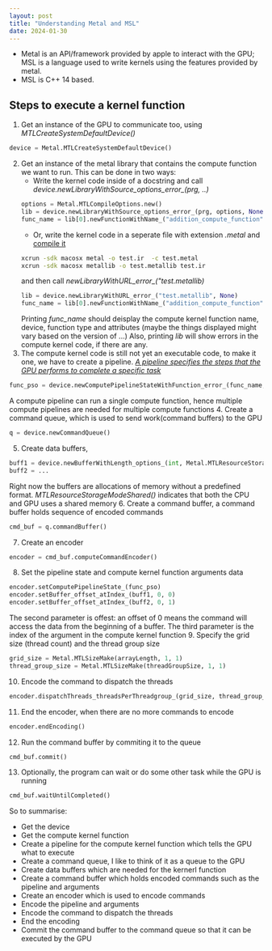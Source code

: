 ```yaml
---
layout: post
title: "Understanding Metal and MSL"
date: 2024-01-30
---
```


- Metal is an API/framework provided by apple to interact with the GPU; MSL is a language used to write kernels using the features provided by metal.
- MSL is C++ 14 based.

## Steps to execute a kernel function 

1. Get an instance of the GPU to communicate too, using *MTLCreateSystemDefaultDevice()*
```python
device = Metal.MTLCreateSystemDefaultDevice()
```
2. Get an instance of the metal library that contains the compute function we want to run. This can be done in two ways:
    - Write the kernel code inside of a docstring and call *device.newLibraryWithSource_options_error_(prg, ..)*
    ```python
    options = Metal.MTLCompileOptions.new()
    lib = device.newLibraryWithSource_options_error_(prg, options, None)
    func_name = lib[0].newFunctionWithName_("addition_compute_function")
    ```
    - Or, write the kernel code in a seperate file with extension *.metal* and [compile it](https://developer.apple.com/documentation/metal/shader_libraries/building_a_shader_library_by_precompiling_source_files?language=objc)
    ```bash
    xcrun -sdk macosx metal -o test.ir  -c test.metal
    xcrun -sdk macosx metallib -o test.metallib test.ir
    ```
    and then call *newLibraryWithURL_error_("test.metallib)*
    ```python
    lib = device.newLibraryWithURL_error_("test.metallib", None)
    func_name = lib[0].newFunctionWithName_("addition_compute_function")
    ```
    Printing *func_name* should deisplay the compute kernel function name, device, function type and attributes (maybe the things displayed might vary based on the version of ...)
    Also, printing *lib* will show errors in the compute kernel code, if there are any. 
3. The compute kernel code is still not yet an executable code, to make it one, we have to create a pipeline. [*A pipeline specifies the steps that the GPU performs to complete a specific task*](https://developer.apple.com/documentation/metal/performing_calculations_on_a_gpu?language=objc)
```python
func_pso = device.newComputePipelineStateWithFunction_error_(func_name, None)
```
A compute pipeline can run a single compute function, hence multiple compute pipelines are needed for multiple compute functions
4. Create a command queue, which is used to send work(command buffers) to the GPU
```python
q = device.newCommandQueue()
```
5. Create data buffers,  
```python
buff1 = device.newBufferWithLength_options_(int, Metal.MTLResourceStorageModeShared)
buff2 = ...
```
Right now the buffers are allocations of memory without a predefined format. *MTLResourceStorageModeShared()* indicates that both the CPU and GPU uses a shared memory
6. Create a command buffer, a command buffer holds sequence of encoded commands
```python
cmd_buf = q.commandBuffer()
```
7. Create an encoder
```python
encoder = cmd_buf.computeCommandEncoder()
```
8. Set the pipeline state and compute kernel function arguments data
```python
encoder.setComputePipelineState_(func_pso)
encoder.setBuffer_offset_atIndex_(buff1, 0, 0)
encoder.setBuffer_offset_atIndex_(buff2, 0, 1)
```
The second parameter is offest: an offset of 0 means the command will access the data from the beginning of a buffer. The third parameter is the index of the argument in the compute kernel function
9. Specify the grid size (thread count) and the thread group size
```python
grid_size = Metal.MTLSizeMake(arrayLength, 1, 1)
thread_group_size = Metal.MTLSizeMake(threadGroupSize, 1, 1)
```
10. Encode the command to dispatch the threads
```python
encoder.dispatchThreads_threadsPerThreadgroup_(grid_size, thread_group_size)
```
11. End the encoder, when there are no more commands to encode
```python
encoder.endEncoding()
```
12. Run the command buffer by commiting it to the queue
```python
cmd_buf.commit()
```
13. Optionally, the program can wait or do some other task while the GPU is running
```python
cmd_buf.waitUntilCompleted()
```

So to summarise:
- Get the device
- Get the compute kernel function
- Create a pipeline for the compute kernel function which tells the GPU what to execute 
- Create a command queue, I like to think of it as a queue to the GPU
- Create data buffers which are needed for the kernerl function
- Create a command buffer which holds encoded commands such as the pipeline and arguments
- Create an encoder which is used to encode commands
- Encode the pipeline and arguments
- Encode the command to dispatch the threads
- End the encoding 
- Commit the command buffer to the command queue so that it can be executed by the GPU